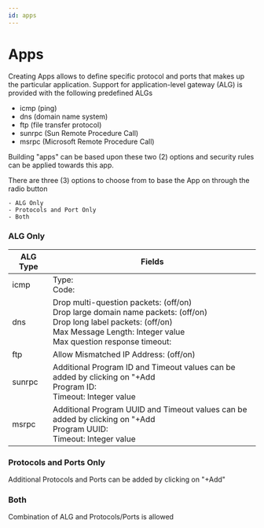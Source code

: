 ```yaml
---
id: apps
---
```


# Apps
Creating Apps allows to define specific protocol and ports that makes up the particular application.  Support for application-level gateway (ALG) is provided with the following predefined ALGs

- icmp (ping)
- dns (domain name system)
- ftp (file transfer protocol)
- sunrpc (Sun Remote Procedure Call)
- msrpc (Microsoft Remote Procedure Call)

Building "apps" can be based upon these two (2) options and security rules can be applied towards this app.

<load-table group:security obj:ApiObjectMeta
            include:name >

There are three (3) options to choose from to base the App on through the radio button

	- ALG Only
	- Protocols and Port Only
	- Both 

### ALG Only

| ALG Type | Fields |
| ------ | ------ |
| icmp | Type: <br> Code: |
| dns | Drop multi-question packets: (off/on) <br> Drop large domain name packets: (off/on) <br> Drop long label packets: (off/on) <br>  Max Message Length: Integer value <br> Max question response timeout: |
| ftp | Allow Mismatched IP Address: (off/on) |
| sunrpc |  Additional Program ID and Timeout values can be added by clicking on "+Add <br> Program ID: <br> Timeout: Integer value |
| msrpc |  Additional Program UUID and Timeout values can be added by clicking on "+Add <br> Program UUID: <br> Timeout:  Integer value |
			
### Protocols and Ports Only
Additional Protocols and Ports can be added by clicking on "+Add"

<load-table group:security obj:SecurityProtoPort>

### Both
Combination of ALG and Protocols/Ports is allowed
